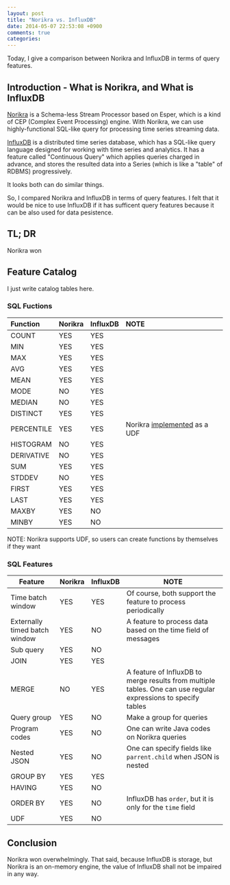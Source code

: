 ```yaml
---
layout: post
title: "Norikra vs. InfluxDB"
date: 2014-05-07 22:53:08 +0900
comments: true
categories: 
---
```


Today, I give a comparison between Norikra and InfluxDB in terms of query features.

## Introduction - What is Norikra, and What is InfluxDB

[Norikra](http://norikra.github.io/) is a Schema-less Stream Processor based on Esper, which is a kind of CEP (Complex Event Processing) engine. With Norikra, we can use highly-functional SQL-like query for processing time series streaming data.

[InfluxDB](http://influxdb.org/) is a distributed time series database, which has a SQL-like query language designed for working with time series and analytics. 
It has a feature called "Continuous Query" which applies queries charged in advance, and stores the resulted data into a Series (which is like a "table" of RDBMS) progressively. 

It looks both can do similar things. 

So, I compared Norikra and InfluxDB in terms of query features. I felt that it would be nice to use InfluxDB if it has sufficent query features because it can be also used for data pesistence. 

## TL; DR

Norikra won

## Feature Catalog

I just write catalog tables here. 

### SQL Fuctions 

Function   | Norikra | InfluxDB | NOTE                        
:--------- | :------ | :------- | :---------------------------
COUNT      | YES     | YES      |                             
MIN        | YES     | YES      |                             
MAX        | YES     | YES      |                             
AVG        | YES     | YES      |                             
MEAN       | YES     | YES      |                             
MODE       | NO      | YES      |                             
MEDIAN     | NO      | YES      |                             
DISTINCT   | YES     | YES      |                             
PERCENTILE | YES     | YES      | Norikra [implemented](https//github.com/norikra/norikra-udf-percentile) as a UDF
HISTOGRAM  | NO      | YES      |                             
DERIVATIVE | NO      | YES      |                              
SUM        | YES     | YES      |                             
STDDEV     | NO      | YES      |                             
FIRST      | YES     | YES      |                             
LAST       | YES     | YES      |                             
MAXBY      | YES     | NO       |                             
MINBY      | YES     | NO       |                             

NOTE: Norikra supports UDF, so users can create functions by themselves if they want

### SQL Features

Feature                       | Norikra | InfluxDB | NOTE                                                              
------------------------------|---------|----------|-------------------------------------------------------------------
Time batch window             | YES     | YES      | Of course, both support the feature to process periodically
Externally timed batch window | YES     | NO       | A feature to process data based on the time field of messages        
Sub query                     | YES     | NO       |                                                                   
JOIN                          | YES     | YES      |                                                                   
MERGE                         | NO      | YES      | A feature of InfluxDB to merge results from multiple tables. One can use regular expressions to specify tables
Query group                   | YES     | NO       | Make a group for queries                                          
Program codes                 | YES     | NO       | One can write Java codes on Norikra queries                        
Nested JSON                   | YES     | NO       | One can specify fields like `parrent.child` when JSON is nested      
GROUP BY                      | YES     | YES      |                                                                   
HAVING                        | YES     | NO       |                                                                   
ORDER BY                      | YES     | NO       | InfluxDB has `order`, but it is only for the `time` field         
UDF                           | YES     | NO       |                                                                   

## Conclusion

Norikra won overwhelmingly. That said, because InfluxDB is storage, but Norikra is an on-memory engine, the value of InfluxDB shall not be impaired in any way.

